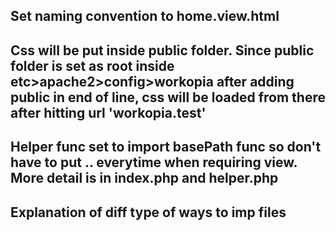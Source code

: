 ## Set naming convention to home.view.html 
## Css will be put inside public folder. Since public folder is set as root inside etc>apache2>config>workopia after adding public in end of line, css will be loaded from there after hitting url 'workopia.test'
## Helper func set to import basePath func so don't have to put .. everytime when requiring view. More detail is in index.php and helper.php
## Explanation of diff type of ways to imp files